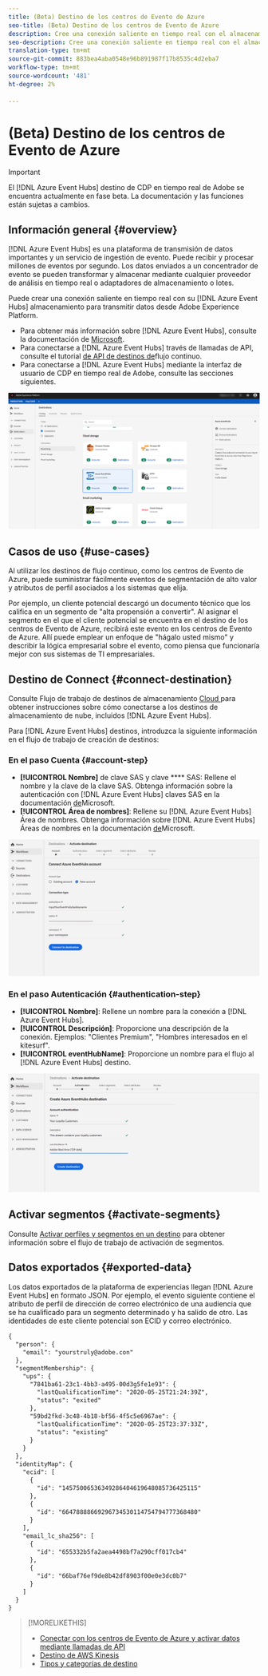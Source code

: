 ```yaml
---
title: (Beta) Destino de los centros de Evento de Azure
seo-title: (Beta) Destino de los centros de Evento de Azure
description: Cree una conexión saliente en tiempo real con el almacenamiento de los centros de Evento de Azure para transmitir datos desde la plataforma de experiencia.
seo-description: Cree una conexión saliente en tiempo real con el almacenamiento de los centros de Evento de Azure para transmitir datos desde la plataforma de experiencia.
translation-type: tm+mt
source-git-commit: 883bea4aba0548e96b891987f17b8535c4d2eba7
workflow-type: tm+mt
source-wordcount: '481'
ht-degree: 2%

---
```



# (Beta) Destino de los centros de Evento de Azure

>[!IMPORTANT]
>
>El [!DNL Azure Event Hubs] destino de CDP en tiempo real de Adobe se encuentra actualmente en fase beta. La documentación y las funciones están sujetas a cambios.

## Información general {#overview}

[!DNL Azure Event Hubs] es una plataforma de transmisión de datos importantes y un servicio de ingestión de evento. Puede recibir y procesar millones de eventos por segundo. Los datos enviados a un concentrador de evento se pueden transformar y almacenar mediante cualquier proveedor de análisis en tiempo real o adaptadores de almacenamiento o lotes.

Puede crear una conexión saliente en tiempo real con su [!DNL Azure Event Hubs] almacenamiento para transmitir datos desde Adobe Experience Platform.

* Para obtener más información sobre [!DNL Azure Event Hubs], consulte la documentación de [Microsoft](https://docs.microsoft.com/en-us/azure/event-hubs/event-hubs-about).
* Para conectarse a [!DNL Azure Event Hubs] través de llamadas de API, consulte el tutorial [de API de destinos de](/help/rtcdp/destinations/streaming-destinations-api-tutorial.md)flujo continuo.
* Para conectarse a [!DNL Azure Event Hubs] mediante la interfaz de usuario de CDP en tiempo real de Adobe, consulte las secciones siguientes.

![AWS Kinesis en la interfaz de usuario](/help/rtcdp/destinations/assets/azure-event-hubs-destination.png)

## Casos de uso {#use-cases}

Al utilizar los destinos de flujo continuo, como los centros de Evento de Azure, puede suministrar fácilmente eventos de segmentación de alto valor y atributos de perfil asociados a los sistemas que elija.

Por ejemplo, un cliente potencial descargó un documento técnico que los califica en un segmento de &quot;alta propensión a convertir&quot;. Al asignar el segmento en el que el cliente potencial se encuentra en el destino de los centros de Evento de Azure, recibirá este evento en los centros de Evento de Azure. Allí puede emplear un enfoque de &quot;hágalo usted mismo&quot; y describir la lógica empresarial sobre el evento, como piensa que funcionaría mejor con sus sistemas de TI empresariales.

## Destino de Connect {#connect-destination}

Consulte Flujo de trabajo de destinos de almacenamiento [Cloud ](/help/rtcdp/destinations/cloud-storage-destinations-workflow.md)para obtener instrucciones sobre cómo conectarse a los destinos de almacenamiento de nube, incluidos [!DNL Azure Event Hubs].

Para [!DNL Azure Event Hubs] destinos, introduzca la siguiente información en el flujo de trabajo de creación de destinos:

### En el paso Cuenta {#account-step}

* **[!UICONTROL Nombre]** de clave SAS y clave **** SAS: Rellene el nombre y la clave de la clave SAS. Obtenga información sobre la autenticación con [!DNL Azure Event Hubs] claves SAS en la documentación [de](https://docs.microsoft.com/en-us/azure/event-hubs/authenticate-shared-access-signature)Microsoft.
* **[!UICONTROL Área de nombres]**: Rellene su [!DNL Azure Event Hubs] Área de nombres. Obtenga información sobre [!DNL Azure Event Hubs] Áreas de nombres en la documentación [de](https://docs.microsoft.com/en-us/azure/event-hubs/event-hubs-create#create-an-event-hubs-namespace)Microsoft.

![Entrada requerida en el paso de autenticación](/help/rtcdp/destinations/assets/event-hubs-account-step.png)

### En el paso Autenticación {#authentication-step}

* **[!UICONTROL Nombre]**: Rellene un nombre para la conexión a [!DNL Azure Event Hubs].
* **[!UICONTROL Descripción]**: Proporcione una descripción de la conexión.  Ejemplos: &quot;Clientes Premium&quot;, &quot;Hombres interesados en el kitesurf&quot;.
* **[!UICONTROL eventHubName]**: Proporcione un nombre para el flujo al [!DNL Azure Event Hubs] destino.

![Datos requeridos en el paso de configuración](/help/rtcdp/destinations/assets/event-hubs-authentication-step.png)

## Activar segmentos {#activate-segments}

Consulte [Activar perfiles y segmentos en un destino](/help/rtcdp/destinations/activate-destinations.md) para obtener información sobre el flujo de trabajo de activación de segmentos.


## Datos exportados {#exported-data}

Los datos exportados de la plataforma de experiencias llegan [!DNL Azure Event Hubs] en formato JSON. Por ejemplo, el evento siguiente contiene el atributo de perfil de dirección de correo electrónico de una audiencia que se ha cualificado para un segmento determinado y ha salido de otro. Las identidades de este cliente potencial son ECID y correo electrónico.

```
{
  "person": {
    "email": "yourstruly@adobe.con"
  },
  "segmentMembership": {
    "ups": {
      "7841ba61-23c1-4bb3-a495-00d3g5fe1e93": {
        "lastQualificationTime": "2020-05-25T21:24:39Z",
        "status": "exited"
      },
      "59bd2fkd-3c48-4b18-bf56-4f5c5e6967ae": {
        "lastQualificationTime": "2020-05-25T23:37:33Z",
        "status": "existing"
      }
    }
  },
  "identityMap": {
    "ecid": [
      {
        "id": "14575006536349286404619648085736425115"
      },
      {
        "id": "66478888669296734530114754794777368480"
      }
    ],
    "email_lc_sha256": [
      {
        "id": "655332b5fa2aea4498bf7a290cff017cb4"
      },
      {
        "id": "66baf76ef9de8b42df8903f00e0e3dc0b7"
      }
    ]
  }
}
```


>[!MORELIKETHIS]
>
>* [Conectar con los centros de Evento de Azure y activar datos mediante llamadas de API](/help/rtcdp/destinations/streaming-destinations-api-tutorial.md)
>* [Destino de AWS Kinesis](/help/rtcdp/destinations/amazon-kinesis-destination.md)
>* [Tipos y categorías de destino](/help/rtcdp/destinations/destination-types.md)